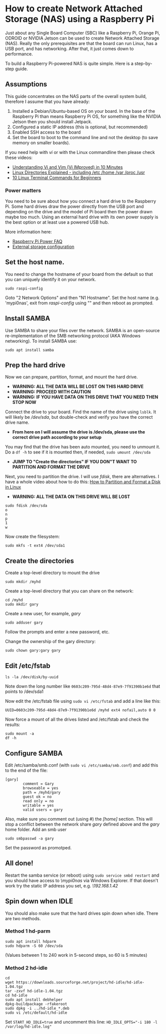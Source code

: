 # How to create Network Attached Storage (NAS) using a Raspberry Pi

Just about any Single Board Computer (SBC) like a Raspberry Pi, Orange Pi, ODROID or NVIDIA Jetson can be used to create Network Attached Storage (NAS). Really the only prerequisites are that the board can run Linux, has a USB port, and has networking. After that, it just comes down to performance.

To build a Raspberry Pi-powered NAS is quite simple. Here is a step-by-step guide.

## Assumptions
This guide concentrates on the NAS parts of the overall system build, therefore I assume that you have already:

1. Installed a Debian/Ubuntu-based OS on your board. In the base of the Raspberry Pi than means Raspberry Pi OS, for something like the NVIDIA Jetson then you should install Jetpack.
2. Configured a static IP address (this is optional, but recommended)
3. Enabled SSH access to the board
4. Set the board to boot to the command line and not the desktop (to save memory on smaller boards).

If you need help with _vi_ or with the Linux commandline then please check these videos:

+ [Understanding Vi and Vim (Vi IMproved) in 10 Minutes](https://youtu.be/nbph7RYWhwM)
+ [Linux Directories Explained - including /etc /home /var /proc /usr](https://youtu.be/PEaixsvzRUk)
+ [10 Linux Terminal Commands for Beginners](https://youtu.be/CpTfQ-q6MPU)

### Power matters
You need to be sure about how you connect a hard drive to the Raspberry Pi. Some hard drives draw the power directly from the USB port and depending on the drive and the model of Pi board then the power drawn maybe too much. Using an external hard drive with its own power supply is the best option or at least use a powered USB hub.

More information here:

+ [Raspberry Pi Power FAQ](https://www.raspberrypi.org/documentation/faqs/#pi-power)
+ [External storage configuration](https://www.raspberrypi.org/documentation/configuration/external-storage.md)

## Set the host name.
You need to change the hostname of your board from the default so that you can uniquely identify it on your network.
```
sudo raspi-config
```

Goto "2 Network Options" and then "N1 Hostname". Set the host name (e.g. 'mypi0nas', exit from _raspi-config_ using "<FINISH>" and then reboot as prompted.

## Install SAMBA
Use SAMBA to share your files over the network. SAMBA is an open-source re-implementation of the SMB networking protocol (AKA Windows networking). To install SAMBA use:
```
sudo apt install samba
```

## Prep the hard drive
Now we can prepare, partition, format, and mount the hard drive.

+ **WARNING: ALL THE DATA WILL BE LOST ON THIS HARD DRIVE**
+ **WARNING: PROCEED WITH CAUTION**
+ **WARNING: IF YOU HAVE DATA ON THIS DRIVE THAT YOU NEED THEN STOP NOW**

Connect the drive to your board. Find the name of the drive using `lsblk`. It will likely be _/dev/sda_, but double-check and verify you have the correct drive name.

+ **From here on I will assume the drive is /dev/sda, please use the correct drive path according to your setup**

You may find that the drive has been auto mounted, you need to unmount it. Do a `df -h` to see if it is mounted then, if needed, `sudo umount /dev/sda`

+ **JUMP TO "Create the directories" IF YOU DON"T WANT TO PARTITION AND FORMAT THE DRIVE**

Next, you need to partition the drive. I will use _fdisk_, there are alternatives. I have a whole video about how to do this: [How to Partition and Format a Disk in Linux](https://www.youtube.com/watch?v=JCFlsslBvX8)

+ **WARNING: ALL THE DATA ON THIS DRIVE WILL BE LOST**

```
sudo fdisk /dev/sda
o
n
p
1
w
```

Now create the filesystem:

```
sudo mkfs -t ext4 /dev/sda1
```

## Create the directories
Create a top-level directory to mount the drive

```
sudo mkdir /myhd
```

Create a top-level directory that you can share on the network:

```
cd /myhd
sudo mkdir gary
```

Create a new user, for example, _gary_
```
sudo adduser gary
```

Follow the prompts and enter a new password, etc.

Change the ownership of the gary directory:

```
sudo chown gary:gary gary
```

## Edit /etc/fstab
```
ls -la /dev/disk/by-uuid
```

Note down the long number like `0603c209-795d-48d4-87e9-7f91390b1e6d` that points to /dev/sda1

Now edit the /etc/fstab file using `sudo vi /etc/fstab` and add a line like this:

```
UUID=0603c209-795d-48d4-87e9-7f91390b1e6d /myhd ext4 nofail,auto 0 0
```

Now force a mount of all the drives listed and /etc/fstab and check the results:

```
sudo mount -a
df -h
```

## Configure SAMBA
Edit /etc/samba/smb.conf (with `sudo vi /etc/samba/smb.conf`) and add this to the end of the file:

```
[gary]
        comment = Gary
        browseable = yes
        path = /myhd/gary
        guest ok = no
        read only = no
        writable = yes
        valid users = gary
```

Also, make sure you comment out (using #) the _[home]_ section. This will stop a conflict between the network share _gary_ defined above and the _gary_ home folder.
Add an smb user 

```
sudo smbpasswd -a gary
```

Set the password as promotped.

## All done!
Restart the samba service (or reboot) using `sudo service smbd restart` and you should have access to _\\mypi0nas_ via Windows Explorer. If that doesn't work try the static IP address you set, e.g. _\\192.168.1.42_


## Spin down when IDLE
You should also make sure that the hard drives spin down when idle. There are two methods.

### Method 1 hd-parm
```
sudo apt install hdparm
sudo hdparm -S 60 /dev/sda
```

(Values between 1 to 240 work in 5-second steps, so 60 is 5 minutes)
### Method 2 hd-idle

```
cd
wget https://downloads.sourceforge.net/project/hd-idle/hd-idle-1.04.tgz
tar -zxvf hd-idle-1.04.tgz
cd hd-idle
sudo apt install debhelper
dpkg-buildpackage -rfakeroot
sudo dpkg -i ../hd-idle_*.deb
sudo vi /etc/default/hd-idle
```

Set `START_HD_IDLE=true` and uncomment this line: `HD_IDLE_OPTS="-i 180 -l /var/log/hd-idle.log"`
